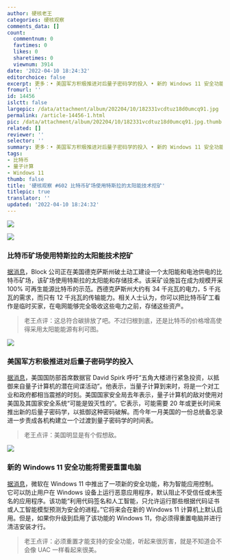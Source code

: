 ```yaml
---
author: 硬核老王
categories: 硬核观察
comments_data: []
count:
  commentnum: 0
  favtimes: 0
  likes: 0
  sharetimes: 0
  viewnum: 3914
date: '2022-04-10 18:24:32'
editorchoice: false
excerpt: 更多：• 美国军方积极推进对后量子密码学的投入 • 新的 Windows 11 安全功能将需要重置电脑
fromurl: ''
id: 14456
islctt: false
largepic: /data/attachment/album/202204/10/182331vcdtuz18d0umcq91.jpg
permalink: /article-14456-1.html
pic: /data/attachment/album/202204/10/182331vcdtuz18d0umcq91.jpg.thumb.jpg
related: []
reviewer: ''
selector: ''
summary: 更多：• 美国军方积极推进对后量子密码学的投入 • 新的 Windows 11 安全功能将需要重置电脑
tags:
- 比特币
- 量子计算
- Windows 11
thumb: false
title: '硬核观察 #602 比特币矿场使用特斯拉的太阳能技术挖矿'
titlepic: true
translator: ''
updated: '2022-04-10 18:24:32'
---
```


![](/data/attachment/album/202204/10/182331vcdtuz18d0umcq91.jpg)


![](/data/attachment/album/202204/10/182340jroil4c4ij144n1q.jpg)


### 比特币矿场使用特斯拉的太阳能技术挖矿


[据消息](https://www.cnbc.com/2022/04/08/tesla-block-blockstream-to-mine-bitcoin-off-solar-power-in-texas.html)，Block 公司正在美国德克萨斯州破土动工建设一个太阳能和电池供电的比特币矿场，该矿场使用特斯拉的太阳能和存储技术。该采矿设施旨在成为规模开采 100% 可再生能源比特币的示范。西德克萨斯州大约有 34 千兆瓦的电力，5 千兆瓦的需求，而只有 12 千兆瓦的传输能力。相关人士认为，你可以把比特币矿工看作是临时买家，在电网能够完全吸收这些电力之前，存储这些资产。



> 
> 老王点评：这总符合碳排放了吧。不过归根到底，还是比特币的价格增高使得采用太阳能能源有利可图。
> 
> 
> 


![](/data/attachment/album/202204/10/182348yr4taykgf8k1zq4s.jpg)


### 美国军方积极推进对后量子密码学的投入


[据消息](https://www.stripes.com/theaters/us/2022-04-08/pentagon-outgoing-data-boss-warns-quantum-cyber-threats-5625398.html)，美国国防部首席数据官 David Spirk 呼吁“五角大楼进行紧急投资，以抵御来自量子计算机的潜在间谍活动”。他表示，当量子计算到来时，将是一个对工业和政府都相当震撼的时刻。美国国家安全局去年表示，量子计算机的敌对使用对美国及其国家安全系统“可能是毁灭性的”。它表示，可能需要 20 年或更长时间来推出新的后量子密码学，以抵御这种密码破解。而今年一月美国的一份总统备忘录进一步责成各机构建立一个过渡到量子密码学的时间表。



> 
> 老王点评：美国明显是有个假想敌。
> 
> 
> 


![](/data/attachment/album/202204/10/182409wpfk8idsfkoici8s.jpg)


### 新的 Windows 11 安全功能将需要重置电脑


[据消息](https://www.thurrott.com/windows/windows-11/265379/new-windows-11-security-feature-will-require-a-pc-reset)，微软在 Windows 11 中推出了一项新的安全功能，称为智能应用控制。它可以防止用户在 Windows 设备上运行恶意应用程序，默认阻止不受信任或未签名的应用程序。该功能“利用代码签名和人工智能，只允许运行那些根据代码证书或人工智能模型预测为安全的进程。”它将来会在新的 Windows 11 计算机上默认启用。但是，如果你升级到启用了该功能的 Windows 11，你必须得重置电脑并进行清洁安装才行。



> 
> 老王点评：必须重置才能支持的安全功能，听起来很厉害，就是不知道会不会像 UAC 一样看起来很美。
> 
> 
>